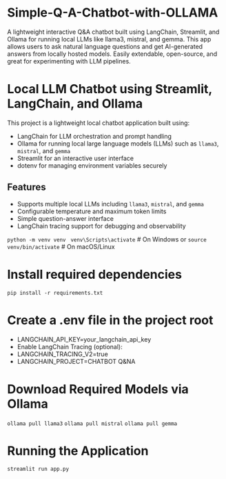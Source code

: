 # Simple-Q-A-Chatbot-with-OLLAMA
A lightweight interactive Q&amp;A chatbot built using LangChain, Streamlit, and Ollama for running local LLMs like llama3, mistral, and gemma. This app allows users to ask natural language questions and get AI-generated answers from locally hosted models. Easily extendable, open-source, and great for experimenting with LLM pipelines.



# Local LLM Chatbot using Streamlit, LangChain, and Ollama

This project is a lightweight local chatbot application built using:

- LangChain for LLM orchestration and prompt handling
- Ollama for running local large language models (LLMs) such as `llama3`, `mistral`, and `gemma`
- Streamlit for an interactive user interface
- dotenv for managing environment variables securely

## Features

- Supports multiple local LLMs including `llama3`, `mistral`, and `gemma`
- Configurable temperature and maximum token limits
- Simple question-answer interface
- LangChain tracing support for debugging and observability

 
`python -m venv venv `
`venv\Scripts\activate`  # On Windows
or
`source venv/bin/activate`  # On macOS/Linux

# Install required dependencies
`pip install -r requirements.txt`

# Create a .env file in the project root 
- LANGCHAIN_API_KEY=your_langchain_api_key
- Enable LangChain Tracing (optional):
- LANGCHAIN_TRACING_V2=true
- LANGCHAIN_PROJECT=CHATBOT Q&NA

# Download Required Models via Ollama
`ollama pull llama3`
`ollama pull mistral`
`ollama pull gemma`

# Running the Application
`streamlit run app.py`


